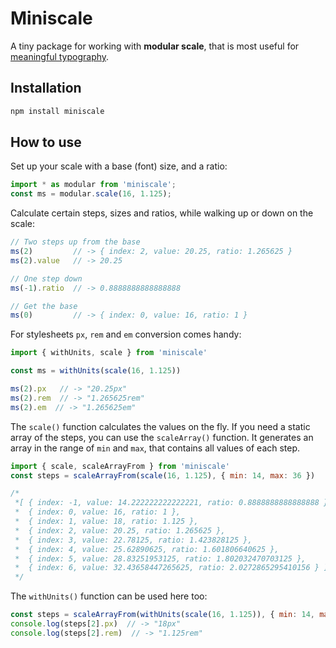 # Miniscale

A tiny package for working with **modular scale**, that is most useful for
[meaningful typography](https://alistapart.com/article/more-meaningful-typography).

## Installation

```sh
npm install miniscale
```

## How to use

Set up your scale with a base (font) size, and a ratio:

```js
import * as modular from 'miniscale';
const ms = modular.scale(16, 1.125);
```

Calculate certain steps, sizes and ratios, while walking up or down
on the scale:

```js
// Two steps up from the base
ms(2)         // -> { index: 2, value: 20.25, ratio: 1.265625 }
ms(2).value   // -> 20.25

// One step down
ms(-1).ratio  // -> 0.8888888888888888

// Get the base
ms(0)         // -> { index: 0, value: 16, ratio: 1 }
```

For stylesheets `px`, `rem` and `em` conversion comes handy:

```js
import { withUnits, scale } from 'miniscale'

const ms = withUnits(scale(16, 1.125))

ms(2).px   // -> "20.25px"
ms(2).rem  // -> "1.265625rem"
ms(2).em  // -> "1.265625em"
```

The `scale()` function calculates the values on the fly. If you need a static
array of the steps, you can use the `scaleArray()` function. It generates an array in the range of `min` and `max`, that contains all values of each step.

```js
import { scale, scaleArrayFrom } from 'miniscale'
const steps = scaleArrayFrom(scale(16, 1.125), { min: 14, max: 36 })

/*
 *[ { index: -1, value: 14.222222222222221, ratio: 0.8888888888888888 },
 *  { index: 0, value: 16, ratio: 1 },
 *  { index: 1, value: 18, ratio: 1.125 },
 *  { index: 2, value: 20.25, ratio: 1.265625 },
 *  { index: 3, value: 22.78125, ratio: 1.423828125 },
 *  { index: 4, value: 25.62890625, ratio: 1.601806640625 },
 *  { index: 5, value: 28.83251953125, ratio: 1.802032470703125 },
 *  { index: 6, value: 32.43658447265625, ratio: 2.0272865295410156 } ]
 */
```

The `withUnits()` function can be used here too:

```js
const steps = scaleArrayFrom(withUnits(scale(16, 1.125)), { min: 14, max: 36 })
console.log(steps[2].px)  // -> "18px"
console.log(steps[2].rem)  // -> "1.125rem"
```
